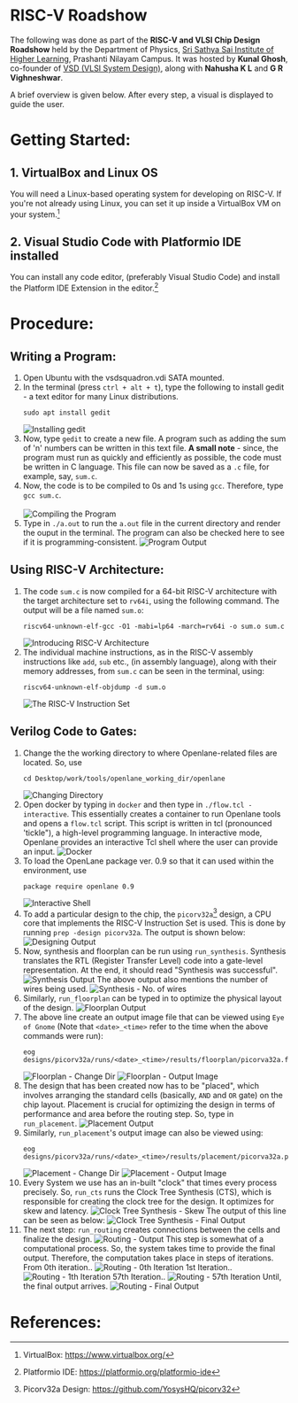 # RISC-V Roadshow

The following was done as part of the **RISC-V and VLSI Chip Design Roadshow** held by the Department of Physics, [Sri Sathya Sai Institute of Higher Learning](https://www.sssihl.edu.in/), Prashanti Nilayam Campus. It was hosted by **Kunal Ghosh**, co-founder of [VSD (VLSI System Design)](https://www.vlsisystemdesign.com/), along with **Nahusha K L** and **G R Vighneshwar**.

A brief overview is given below. After every step, a visual is displayed to guide the user.

# Getting Started:
## 1. VirtualBox and Linux OS
You will need a Linux-based operating system for developing on RISC-V. If you're not already using Linux, you can set it up inside a VirtualBox VM on your system.[^1]
## 2. Visual Studio Code with Platformio IDE installed
You can install any code editor, (preferably Visual Studio Code) and install the Platform IDE Extension in the editor.[^2]

# Procedure:
## Writing a Program:
1. Open Ubuntu with the vsdsquadron.vdi SATA mounted.
2. In the terminal (press `ctrl + alt + t`), type the following to install gedit - a text editor for many Linux distributions. 
    ```
    sudo apt install gedit
    ```
    ![Installing gedit](./images/1.%20install_gedit.png)
3. Now, type `gedit` to create a new file. A program such as adding the sum of 'n' numbers can be written in this text file. **A small note** - since, the program must run as quickly and efficiently as possible, the code must be written in C language. This file can now be saved as a `.c` file, for example, say, `sum.c`.
4. Now, the code is to be compiled to 0s and 1s using `gcc`. Therefore, type `gcc sum.c`. <br><br>
    ![Compiling the Program](./images/2.%20gcc.png)
5. Type in `./a.out` to run the `a.out` file in the current directory and render the ouput in the terminal. The program can also be checked here to see if it is programming-consistent.
    ![Program Output](./images/3.%20sum_output.png)

## Using RISC-V Architecture:   

1. The code `sum.c` is now compiled for a 64-bit RISC-V architecture with the target architecture set to `rv64i`, using the following command. The output will be a file named `sum.o`:
    ```
    riscv64-unknown-elf-gcc -O1 -mabi=lp64 -march=rv64i -o sum.o sum.c
    ```
    ![Introducing RISC-V Architecture](./images/4.%20risc-v_architecture.png)
2. The individual machine instructions, as in the RISC-V assembly instructions like `add`, `sub` etc., (in assembly language), along with their memory addresses, from `sum.c` can be seen in the terminal, using:
    ```
    riscv64-unknown-elf-objdump -d sum.o
    ```
    ![The RISC-V Instruction Set](./images/5.%20objdump.png)

## Verilog Code to Gates:
1. Change the the working directory to where Openlane-related files are located. So, use
    ```
    cd Desktop/work/tools/openlane_working_dir/openlane
    ```
    ![Changing Directory](./images/6.%20change_dir.png)
2. Open docker by typing in `docker` and then type in `./flow.tcl -interactive`. This essentially creates a container to run Openlane tools and opens a `flow.tcl` script. This script is written in tcl (pronounced 'tickle"), a high-level programming language. In interactive mode, Openlane provides an interactive Tcl shell where the user can provide an input.
    ![Docker](./images/7.%20docker.png)
3. To load the OpenLane package ver. 0.9 so that it can used within the environment, use
    ```
    package require openlane 0.9
    ```
    ![Interactive Shell](./images/8.%20tcl_interactive.png)
4. To add a particular design to the chip, the `picorv32a`[^3] design, a CPU core that implements the RISC-V Instruction Set is used. This is done by running `prep -design picorv32a`. The output is shown below:
    ![Designing Output](./images/9.%20tcl_output.png)
5. Now, synthesis and floorplan can be run using `run_synthesis`. Synthesis translates the RTL (Register Transfer Level) code into a gate-level representation. At the end, it should read "Synthesis was successful".
    ![Synthesis Output](./images/10.%20synthesis_output.png)
The above output also mentions the number of wires being used. 
    ![Synthesis - No. of wires](./images/12.%20synthesis_output2.png)
6. Similarly, `run_floorplan` can be typed in to optimize the physical layout of the design.
    ![Floorplan Output](./images/14.%20floorplan_output.png)
7. The above line create an output image file that can be viewed using `Eye of Gnome` (Note that `<date>_<time>` refer to the time when the above commands were run):
    ```
    eog designs/picorv32a/runs/<date>_<time>/results/floorplan/picorva32a.floorplan.def.png
    ```
    ![Floorplan - Change Dir](./images/13.%20floorplan_code.png)
    ![Floorplan - Output Image](./images/14.%20floorplan_output.png)
8. The design that has been created now has to be "placed", which involves arranging the standard cells (basically, `AND` and `OR` gate) on the chip layout. Placement is crucial for optimizing the design in terms of performance and area before the routing step. So, type in `run_placement`.
    ![Placement Output](./images/16.%20placement_output.png)
9. Similarly, `run_placement`'s output image can also be viewed using:
    ```
    eog designs/picorv32a/runs/<date>_<time>/results/placement/picorva32a.placement.def.png
    ```
    ![Placement - Change Dir](./images/17.%20change_dir_placement.png)
    ![Placement - Output Image ](./images/18.%20placement.png)
10. Every System we use has an in-built "clock" that times every process precisely. So, `run_cts` runs the Clock Tree Synthesis (CTS), which is responsible for creating the clock tree for the design. It optimizes for skew and latency.
    ![Clock Tree Synthesis - Skew](./images/19.%20ctr_skew.png)
The output of this line can be seen as below:
    ![Clock Tree Synthesis - Final Output](./images/20.%20ctr_output.png)
11. The next step: `run_routing` creates connections between the cells and finalize the design. 
    ![Routing - Output](./images/21.%20routing_output1.png) 
    This step is somewhat of a computational process. So, the system takes time to provide the final output. Therefore, the computation takes place in steps of iterations. From 0th iteration..
    ![Routing - 0th Iteration](./images/22.%20Iteration_0.png)
    1st Iteration..
    ![Routing - 1th Iteration](./images/23.%20Iteration_1.png)
    57th Iteration..
    ![Routing - 57th Iteration](./images/24.%20Iteration_57.png)
    Until, the final output arrives. 
    ![Routing - Final Output](./images/25.%20routing_done.png)



# References:
[^1]: VirtualBox: https://www.virtualbox.org/
[^2]: Platformio IDE: https://platformio.org/platformio-ide
[^3]: Picorv32a Design: https://github.com/YosysHQ/picorv32
